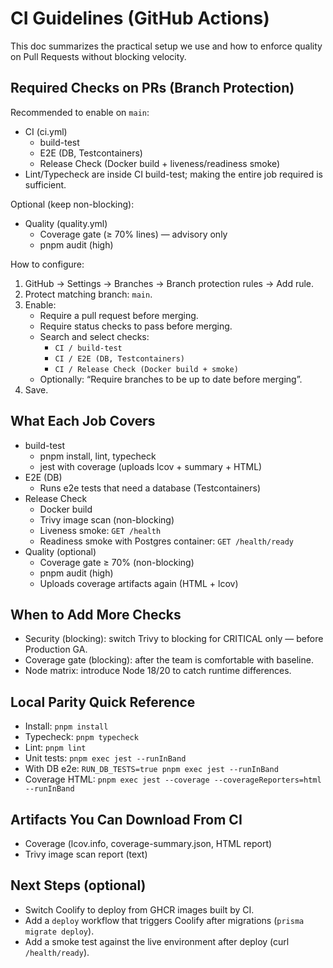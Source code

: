 # CI Guidelines (GitHub Actions)

This doc summarizes the practical setup we use and how to enforce quality on Pull Requests without blocking velocity.

## Required Checks on PRs (Branch Protection)

Recommended to enable on `main`:
- CI (ci.yml)
  - build-test
  - E2E (DB, Testcontainers)
  - Release Check (Docker build + liveness/readiness smoke)
- Lint/Typecheck are inside CI build-test; making the entire job required is sufficient.

Optional (keep non-blocking):
- Quality (quality.yml)
  - Coverage gate (≥ 70% lines) — advisory only
  - pnpm audit (high)

How to configure:
1) GitHub → Settings → Branches → Branch protection rules → Add rule.
2) Protect matching branch: `main`.
3) Enable:
   - Require a pull request before merging.
   - Require status checks to pass before merging.
   - Search and select checks:
     - `CI / build-test`
     - `CI / E2E (DB, Testcontainers)`
     - `CI / Release Check (Docker build + smoke)`
   - Optionally: “Require branches to be up to date before merging”.
4) Save.

## What Each Job Covers

- build-test
  - pnpm install, lint, typecheck
  - jest with coverage (uploads lcov + summary + HTML)
- E2E (DB)
  - Runs e2e tests that need a database (Testcontainers)
- Release Check
  - Docker build
  - Trivy image scan (non-blocking)
  - Liveness smoke: `GET /health`
  - Readiness smoke with Postgres container: `GET /health/ready`
- Quality (optional)
  - Coverage gate ≥ 70% (non-blocking)
  - pnpm audit (high)
  - Uploads coverage artifacts again (HTML + lcov)

## When to Add More Checks

- Security (blocking): switch Trivy to blocking for CRITICAL only — before Production GA.
- Coverage gate (blocking): after the team is comfortable with baseline.
- Node matrix: introduce Node 18/20 to catch runtime differences.

## Local Parity Quick Reference

- Install: `pnpm install`
- Typecheck: `pnpm typecheck`
- Lint: `pnpm lint`
- Unit tests: `pnpm exec jest --runInBand`
- With DB e2e: `RUN_DB_TESTS=true pnpm exec jest --runInBand`
- Coverage HTML: `pnpm exec jest --coverage --coverageReporters=html --runInBand`

## Artifacts You Can Download From CI

- Coverage (lcov.info, coverage-summary.json, HTML report)
- Trivy image scan report (text)

## Next Steps (optional)

- Switch Coolify to deploy from GHCR images built by CI.
- Add a `deploy` workflow that triggers Coolify after migrations (`prisma migrate deploy`).
- Add a smoke test against the live environment after deploy (curl `/health/ready`).


